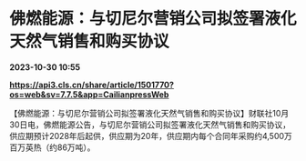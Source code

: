 # 佛燃能源：与切尼尔营销公司拟签署液化天然气销售和购买协议

**2023-10-30 10:55**

**https://api3.cls.cn/share/article/1501770?os=web&sv=7.7.5&app=CailianpressWeb**

【佛燃能源：与切尼尔营销公司拟签署液化天然气销售和购买协议】财联社10月30日电，佛燃能源公告，与切尼尔营销公司拟签署液化天然气销售和购买协议，供应期预计2028年后起供，供应期为20年，供应期内每个合同年采购约4,500万百万英热（约86万吨）。